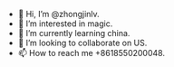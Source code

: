 - 👋 Hi, I’m @zhongjinlv.
- 👀 I’m interested in magic.
- 🌱 I’m currently learning china.
- 💞️ I’m looking to collaborate on US.
- 📫 How to reach me +8618550200048.

<!---
zhongjinlv/zhongjinlv is a ✨ special ✨ repository because its `README.md` (this file) appears on your GitHub profile.
You can click the Preview link to take a look at your changes.
--->
